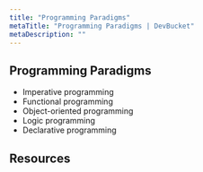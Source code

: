 ```yaml
---
title: "Programming Paradigms"
metaTitle: "Programming Paradigms | DevBucket"
metaDescription: ""
---
```


## Programming Paradigms

- Imperative programming
- Functional programming
- Object-oriented programming
- Logic programming
- Declarative programming

## Resources

